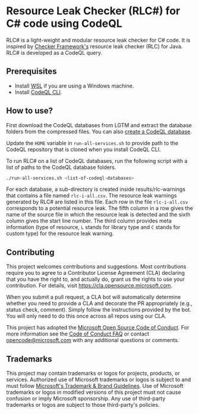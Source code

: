 # Resource Leak Checker (RLC#) for C# code using CodeQL

RLC# is a light-weight and modular resource leak checker for C# code. It is inspired by [Checker Framework's](https://checkerframework.org/) resource leak checker (RLC) for Java.
RLC# is developed as a CodeQL query.

## Prerequisites

- Install [WSL](https://learn.microsoft.com/en-us/windows/wsl/install) if you are using a Windows machine.
- Install [CodeQL CLI](https://docs.github.com/en/code-security/codeql-cli/using-the-codeql-cli/getting-started-with-the-codeql-cli#checking-out-the-codeql-source-code-directly).

## How to use?

First download the CodeQL databases from LGTM and extract the database folders from the compressed files. You can also [create a CodeQL database](https://docs.github.com/en/code-security/codeql-cli/using-the-codeql-cli/creating-codeql-databases).

Update the `HOME` variable in `run-all-services.sh` to provide path to the CodeQL repository that is cloned when you install CodeQL CLI.

To run RLC# on a list of CodeQL databases, run the following script with a list of paths to the CodeQL database folders.
```bash
./run-all-services.sh <list-of-codeql-databases>
```

For each database, a sub-directory is created inside results/rlc-warnings that contains a file named `rlc-i-all.csv`. The resource leak warnings generated by RLC# are listed in this file.
Each row in the file `rlc-i-all.csv` corresponds to a potential resource leak. The fifth column in a row gives the name of the source file in which the resource leak is detected and the sixth column gives the start line number. The third column provides meta information (type of resource, `L` stands for library type and `C` stands for custom type) for the resource leak warning.

## Contributing

This project welcomes contributions and suggestions.  Most contributions require you to agree to a
Contributor License Agreement (CLA) declaring that you have the right to, and actually do, grant us
the rights to use your contribution. For details, visit https://cla.opensource.microsoft.com.

When you submit a pull request, a CLA bot will automatically determine whether you need to provide
a CLA and decorate the PR appropriately (e.g., status check, comment). Simply follow the instructions
provided by the bot. You will only need to do this once across all repos using our CLA.

This project has adopted the [Microsoft Open Source Code of Conduct](https://opensource.microsoft.com/codeofconduct/).
For more information see the [Code of Conduct FAQ](https://opensource.microsoft.com/codeofconduct/faq/) or
contact [opencode@microsoft.com](mailto:opencode@microsoft.com) with any additional questions or comments.

## Trademarks

This project may contain trademarks or logos for projects, products, or services. Authorized use of Microsoft 
trademarks or logos is subject to and must follow 
[Microsoft's Trademark & Brand Guidelines](https://www.microsoft.com/en-us/legal/intellectualproperty/trademarks/usage/general).
Use of Microsoft trademarks or logos in modified versions of this project must not cause confusion or imply Microsoft sponsorship.
Any use of third-party trademarks or logos are subject to those third-party's policies.
